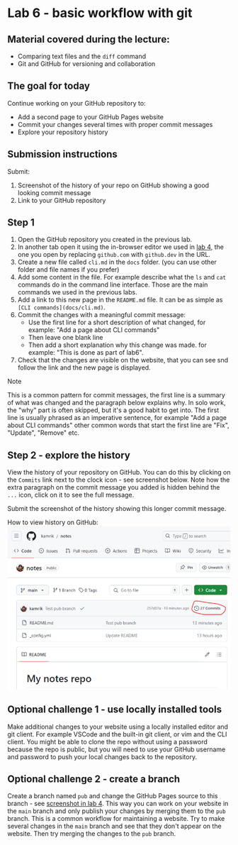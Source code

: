 # Lab 6 - basic workflow with git

## Material covered during the lecture:
- Comparing text files and the `diff` command
- Git and GitHub for versioning and collaboration

## The goal for today
Continue working on your GitHub repository to:
- Add a second page to your GitHub Pages website
- Commit your changes several times with proper commit messages
- Explore your repository history


## Submission instructions
Submit:
1. Screenshot of the history of your repo on GitHub showing a good looking commit message
1. Link to your GitHub repository

## Step 1
1. Open the GitHub repository you created in the previous lab.
1. In another tab open it using the in-browser editor we used in [lab 4](lab4-GitHubPages.md), the one you open by replacing `github.com` with `github.dev` in the URL.
1. Create a new file called `cli.md` in the `docs` folder. (you can use other folder and file names if you prefer)
1. Add some content in the file. For example describe what the `ls` and `cat` commands do in the command line interface. Those are the main commands we used in the previous labs.
1. Add a link to this new page in the `README.md` file. It can be as simple as `[CLI commands](docs/cli.md)`.
1. Commit the changes with a meaningful commit message:
    - Use the first line for a short description of what changed, for example: "Add a page about CLI commands"
    - Then leave one blank line
    - Then add a short explanation why this change was made. for example: "This is done as part of lab6".
1. Check that the changes are visible on the website, that you can see snd follow the link and the new page is displayed.

> [!NOTE]
> This is a common pattern for commit messages, the first line is a summary of what was changed and the paragraph below explains why. In solo work, the "why" part is often skipped, but it's a good habit to get into. The first line is usually phrased as an imperative sentence, for example "Add a page about CLI commands" other common words that start the first line are "Fix", "Update", "Remove" etc.

## Step 2 - explore the history
View the history of your repository on GitHub. You can do this by clicking on the `Commits` link next to the clock icon - see screenshot below. Note how the extra paragraph on the commit message you added is hidden behind the `...` icon, click on it to see the full message.

Submit the screenshot of the history showing this longer commit message.

How to view history on GitHub:
![GitHub history](img/GitHub_history.png)


## Optional challenge 1 - use locally installed tools
Make additional changes to your website using a locally installed editor and git client. For example VSCode and the built-in git client, or vim and the CLI client. You might be able to clone the repo without using a password because the repo is public, but you will need to use your GitHub username and password to push your local changes back to the repository.


## Optional challenge 2 - create a branch
Create a branch named `pub` and change the GitHub Pages source to this branch - see
[screenshot in lab 4](lab4-GitHubPages.md#step-1---enable-github-pages-on-your-repo).
This way you can work on your website in the `main` branch and only publish your changes by merging them to the `pub` branch. This is a common workflow for maintaining a website. Try to make several changes in the `main` branch and see that they don't appear on the website. Then try merging the changes to the `pub` branch.
